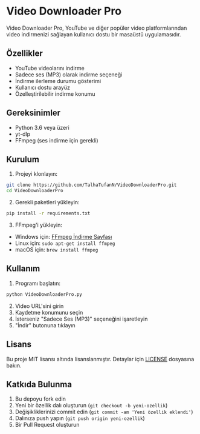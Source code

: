# Video Downloader Pro

Video Downloader Pro, YouTube ve diğer popüler video platformlarından video indirmenizi sağlayan kullanıcı dostu bir masaüstü uygulamasıdır.

## Özellikler

- YouTube videolarını indirme
- Sadece ses (MP3) olarak indirme seçeneği
- İndirme ilerleme durumu gösterimi
- Kullanıcı dostu arayüz
- Özelleştirilebilir indirme konumu

## Gereksinimler

- Python 3.6 veya üzeri
- yt-dlp
- FFmpeg (ses indirme için gerekli)

## Kurulum

1. Projeyi klonlayın:
```bash
git clone https://github.com/TalhaTufanN/VideoDownloaderPro.git
cd VideoDownloaderPro
```

2. Gerekli paketleri yükleyin:
```bash
pip install -r requirements.txt
```

3. FFmpeg'i yükleyin:
- Windows için: [FFmpeg İndirme Sayfası](https://ffmpeg.org/download.html)
- Linux için: `sudo apt-get install ffmpeg`
- macOS için: `brew install ffmpeg`

## Kullanım

1. Programı başlatın:
```bash
python VideoDownloaderPro.py
```

2. Video URL'sini girin
3. Kaydetme konumunu seçin
4. İsterseniz "Sadece Ses (MP3)" seçeneğini işaretleyin
5. "İndir" butonuna tıklayın

## Lisans

Bu proje MIT lisansı altında lisanslanmıştır. Detaylar için [LICENSE](LICENSE) dosyasına bakın.

## Katkıda Bulunma

1. Bu depoyu fork edin
2. Yeni bir özellik dalı oluşturun (`git checkout -b yeni-ozellik`)
3. Değişikliklerinizi commit edin (`git commit -am 'Yeni özellik eklendi'`)
4. Dalınıza push yapın (`git push origin yeni-ozellik`)
5. Bir Pull Request oluşturun 